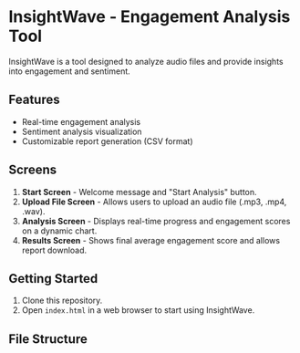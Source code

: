 # InsightWave - Engagement Analysis Tool

InsightWave is a tool designed to analyze audio files and provide insights into engagement and sentiment.

## Features

- Real-time engagement analysis
- Sentiment analysis visualization
- Customizable report generation (CSV format)

## Screens

1. **Start Screen** - Welcome message and "Start Analysis" button.
2. **Upload File Screen** - Allows users to upload an audio file (.mp3, .mp4, .wav).
3. **Analysis Screen** - Displays real-time progress and engagement scores on a dynamic chart.
4. **Results Screen** - Shows final average engagement score and allows report download.

## Getting Started

1. Clone this repository.
2. Open `index.html` in a web browser to start using InsightWave.

## File Structure

